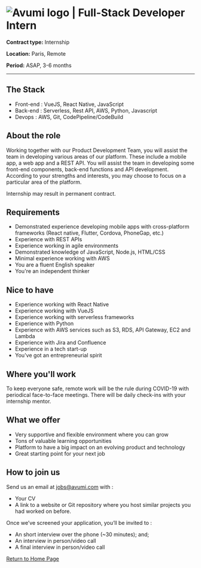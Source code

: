 # ![Avumi logo](https://www.avumi.com/img/avumi-logo.png) | Full-Stack Developer Intern

**Contract type:** Internship

**Location:** Paris, Remote

**Period:** ASAP, 3-6 months

***

## The Stack 

* Front-end : VueJS, React Native, JavaScript
* Back-end : Serverless, Rest API, AWS, Python, Javascript
* Devops : AWS, Git, CodePipeline/CodeBuild


## About the role

Working together with our Product Development Team, you will assist the team in developing various areas of our platform. These include a mobile app, a web app and a REST API. 
You will assist the team in developing some front-end components, back-end functions and API development. According to your strengths and interests, you may choose to focus on a particular area of the platform. 

Internship may result in permanent contract.

## Requirements

* Demonstrated experience developing mobile apps with cross-platform frameworks (React native, Flutter, Cordova, PhoneGap, etc.)
* Experience with REST APIs
* Experience working in agile environments
* Demonstrated knowledge of JavaScript, Node.js, HTML/CSS
* Minimal experience working with AWS
* You are a fluent English speaker
* You're an independent thinker

## Nice to have

* Experience working with React Native
* Experience working with VueJS
* Experience working with serverless frameworks
* Experience with Python
* Experience with AWS services such as S3, RDS, API Gateway, EC2 and Lambda
* Experience with Jira and Confluence
* Experience in a tech start-up
* You've got an entrepreneurial spirit

## Where you'll work

To keep everyone safe, remote work will be the rule during COVID-19 with periodical face-to-face meetings. There will be daily check-ins with your internship mentor.

## What we offer

* Very supportive and flexible environment where you can grow
* Tons of valuable learning opportunities
* Platform to have a big impact on an evolving product and technology
* Great starting point for your next job

## How to join us

Send us an email at jobs@avumi.com with :
* Your CV
*  A link to a website or Git repository where you host similar projects you had worked on before.

Once we’ve screened your application, you’ll be invited to :
* An short interview over the phone (~30 minutes); and;
* An interview in person/video call
* A final interview in person/video call


[Return to Home Page](./README.md)
